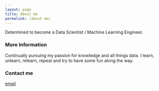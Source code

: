 ```yaml
---
layout: page
title: About me
permalink: /about me/
---
```


Determined to become a Data Scientist / Machine Learning Engineer.

### More Information

Continually pursuing my passion for knowledge and all things data. I learn, unlearn, relearn, repeat and try to have some fun along the way.

### Contact me

[email](mailto:bobbybroz@gmail.com)
